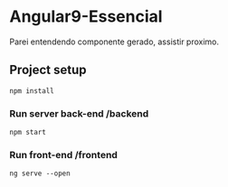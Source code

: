 # Angular9-Essencial

Parei entendendo componente gerado, assistir proximo.



## Project setup
```
npm install
```

### Run server back-end /backend
```
npm start
```

### Run front-end /frontend 
```
ng serve --open
```


